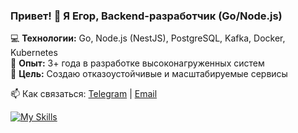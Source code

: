 ### Привет! 👋 Я Егор, Backend-разработчик (Go/Node.js)

💻 **Технологии:** Go, Node.js (NestJS), PostgreSQL, Kafka, Docker, Kubernetes  
🏢 **Опыт:** 3+ года в разработке высоконагруженных систем  
🎯 **Цель:** Создаю отказоустойчивые и масштабируемые сервисы  

📫 Как связаться: [Telegram](...) | [Email](mailto:...)  

[![My Skills](https://skillicons.dev/icons?i=go,nodejs,postgresql,redis,docker,kafka,kubernetes)](https://skillicons.dev)
